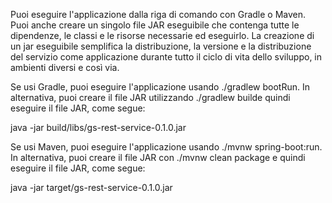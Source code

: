 Puoi eseguire l'applicazione dalla riga di comando con Gradle o Maven. Puoi anche creare un singolo file JAR eseguibile che contenga tutte le dipendenze, le classi e le risorse necessarie ed eseguirlo. La creazione di un jar eseguibile semplifica la distribuzione, la versione e la distribuzione del servizio come applicazione durante tutto il ciclo di vita dello sviluppo, in ambienti diversi e così via.

Se usi Gradle, puoi eseguire l'applicazione usando ./gradlew bootRun. In alternativa, puoi creare il file JAR utilizzando ./gradlew builde quindi eseguire il file JAR, come segue:

java -jar build/libs/gs-rest-service-0.1.0.jar

Se usi Maven, puoi eseguire l'applicazione usando ./mvnw spring-boot:run. In alternativa, puoi creare il file JAR con ./mvnw clean package e quindi eseguire il file JAR, come segue:

java -jar target/gs-rest-service-0.1.0.jar